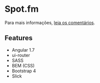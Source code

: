 # Spot.fm

Para mais informações, [leia os comentários](COMMENTS.md).

## Features

- Angular 1.7
- ui-router
- SASS
- BEM (CSS)
- Bootstrap 4
- Slick